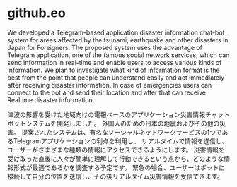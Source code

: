 # github.eo

We developed a Telegram-based application disaster information chat-bot system for areas affected by the tsunami, 
earthquake and other disasters in Japan for Foreigners.
The proposed system uses the advantage of Telegram application, one of the famous social network services, 
which can send information in real-time and enable users to access various kinds of information.
We plan to investigate what kind of information format is the best from the point that people can understand easily and act immediately after receiving disaster information. 
In case of emergencies users can connect to the bot and send their location and after that can receive Realtime disaster information.


津波の影響を受けた地域向けの電報ベースのアプリケーション災害情報チャットボットシステムを開発しました。
外国人のための日本の地震およびその他の災害。
提案されたシステムは、有名なソーシャルネットワークサービスの1つであるTelegramアプリケーションの利点を利用し、
リアルタイムで情報を送信し、ユーザーがさまざまな種類の情報にアクセスできるようにします。
災害情報を受け取った直後に人々が簡単に理解して行動できるという点から、どのような情報形式が最適であるかを調査する予定です。
緊急の場合、ユーザーはボットに接続して自分の位置を送信し、その後リアルタイム災害情報を受信できます。
